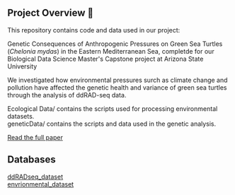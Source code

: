 ## Project Overview 🐢

This repository contains code and data used in our project:  

Genetic Consequences of Anthropogenic Pressures on Green Sea Turtles (*Chelonia mydas*) in the Eastern Mediterranean Sea, completde for our Biological Data Science Master's Capstone project at Arizona State University

We investigated how environmental pressures surch as climate change and pollution have affected the genetic health and variance of green sea turtles through the analysis of ddRAD-seq data.

Ecological Data/ contains the scripts used for processing environmental datasets.  
geneticData/ contains the scripts and data used in the genetic analysis.

[Read the full paper](./docs/group1_finalReport.pdf)

## Databases

[ddRADseq_dataset](https://www.ncbi.nlm.nih.gov/bioproject/1145648)  
[envrionmental_dataset](https://dataspace.copernicus.eu/explore-data)
